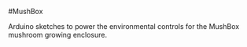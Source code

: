 #MushBox

Arduino sketches to power the environmental controls for the MushBox mushroom growing enclosure.